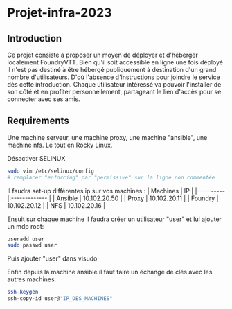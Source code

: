 # Projet-infra-2023

## Introduction

Ce projet consiste à proposer un moyen de déployer et d'héberger localement FoundryVTT. Bien qu'il soit accessible en ligne une fois déployé il n'est pas destiné à être hébergé publiquement à destination d'un grand nombre d'utilisateurs. D'où l'absence d'instructions pour joindre le service dès cette introduction. Chaque utilisateur intéressé va pouvoir l'installer de son côté et en profiter personnellement, partageant le lien d'accès pour se connecter avec ses amis.

## Requirements

Une machine serveur, une machine proxy, une machine "ansible", une machine nfs. Le tout en Rocky Linux.

Désactiver SELINUX

```bash
sudo vim /etc/selinux/config
# remplacer "enforcing" par "permissive" sur la ligne non commentée
```

Il faudra set-up différentes ip sur vos machines :
| Machines | IP |
|----------|:-------------:|
| Ansible | 10.102.20.50 |
| Proxy | 10.102.20.11 |
| Foundry | 10.102.20.12 |
| NFS | 10.102.20.16 |

Ensuit sur chaque machine il faudra créer un utilisateur "user" et lui ajouter un mdp root:

```bash
useradd user
sudo passwd user
```

Puis ajouter "user" dans visudo

Enfin depuis la machine ansible il faut faire un échange de clés avec les autres machines:

```bash
ssh-keygen
ssh-copy-id user@"IP_DES_MACHINES"
```
